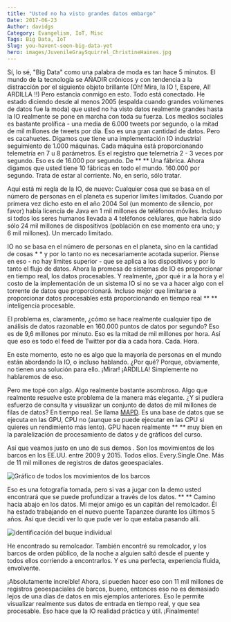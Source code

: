 ```yaml
---
title: "Usted no ha visto grandes datos embargo"
Date: 2017-06-23
Author: davidgs
Category: Evangelism, IoT, Misc
Tags: Big Data, IoT
Slug: you-havent-seen-big-data-yet
hero: images/JuvenileGraySquirrel_ChristineHaines.jpg
---
```


Sí, lo sé, "Big Data" como una palabra de moda es tan hace 5 minutos. El mundo de la tecnología se AÑADIR crónicos y con tendencia a la distracción por el siguiente objeto brillante (Oh! Mira, la IO !, Espere, AI! ARDILLA !!) Pero estancia conmigo en esto. Todo está conectado. He estado diciendo desde al menos 2005 (espalda cuando grandes volúmenes de datos fue la moda) que usted no ha visto datos realmente grandes hasta la IO realmente se pone en marcha con toda su fuerza. Los medios sociales es bastante prolífica - una media de 6.000 tweets por segundo, o la mitad de mil millones de tweets por día. Eso es una gran cantidad de datos. Pero es cacahuetes. Digamos que tiene una implementación IO industrial seguimiento de 1.000 máquinas. Cada máquina está proporcionando telemetría en 7 u 8 parámetros. Es el registro que telemetría 2 - 3 veces por segundo. Eso es de 16.000 por segundo. De ** ** Una fábrica. Ahora digamos que usted tiene 10 fábricas en todo el mundo. 160.000 por segundo. Trata de estar al corriente. No, en serio, sólo tratar.

Aquí está mi regla de la IO, de nuevo: Cualquier cosa que se basa en el número de personas en el planeta es superior límites limitados. Cuando por primera vez dicho esto en el año 2004 Sol (un momento de silencio, por favor) había licencia de Java en 1 mil millones de teléfonos móviles. Incluso si todos los seres humanos llevada a 4 teléfonos celulares, que habría sido sólo 24 mil millones de dispositivos (población en ese momento era uno; y 6 mil millones). Un mercado limitado.

IO no se basa en el número de personas en el planeta, sino en la cantidad de cosas * * y por lo tanto no es necesariamente acotada superior. Piense en eso - no hay límites superior - que se aplica a los dispositivos y por lo tanto el flujo de datos. Ahora la promesa de sistemas de IO es proporcionar en tiempo real, los datos procesables. Y realmente, ¿por qué ir a la hora y el costo de la implementación de un sistema IO si no se va a hacer algo con el torrente de datos que proporcionará. Incluso mejor que limitarse a proporcionar datos procesables está proporcionando en tiempo real ** ** inteligencia procesable.

El problema es, claramente, ¿cómo se hace realmente cualquier tipo de análisis de datos razonable en 160.000 puntos de datos por segundo? Eso es de 9,6 millones por minuto. Eso es la mitad de mil millones por hora. Así que eso es todo el feed de Twitter por día a cada hora. Cada. Hora.

En este momento, esto no es algo que la mayoría de personas en el mundo están abordando la IO, o incluso hablando. ¿Por qué? Porque, obviamente, no tienen una solución para ello. ¡Mirar! ¡ARDILLA! Simplemente no hablaremos de eso.

Pero me topé con algo. Algo realmente bastante asombroso. Algo que realmente resuelve este problema de la manera más elegante. ¿Y si pudiera esfuerzo de consulta y visualizar un conjunto de datos de mil millones de filas de datos? En tiempo real. Se llama [MAPD](http://mapd.com). Es una base de datos que se ejecuta en las GPU, CPU no (aunque se puede ejecutar en las CPU si quieres un rendimiento más lento). GPU hacen realmente ** ** muy bien en la paralelización de procesamiento de datos y de gráficos del curso.

Así que veamos justo en uno de sus demos [](https://www.mapd.com/demos/). Son los movimientos de los barcos en los EE.UU. entre 2009 y 2015. Todos ellos. Every.Single.One. Más de 11 mil millones de registros de datos geoespaciales.

![Gráfico de todos los movimientos de los barcos](/posts/category/iot/images/Safari029.jpg)

Eso es una fotografía tomada, pero si vas a jugar con la demo usted encontrará que se puede profundizar a través de los datos. ** ** Camino hacia abajo en los datos. Mi mejor amigo es un capitán del remolcador. Él ha estado trabajando en el nuevo puente Tapanzee durante los últimos 5 años. Así que decidí ver lo que pude ver lo que estaba pasando allí.

![identificación del buque individual](/posts/category/iot/images/Safari028.jpg)

He encontrado su remolcador. También encontré su remolcador, y los barcos de orden público, de la noche a alguien saltó desde el puente y todos ellos corriendo a encontrarlos. Y es una perfecta, experiencia fluida, envolvente.

¡Absolutamente increíble! Ahora, si pueden hacer eso con 11 mil millones de registros geoespaciales de barcos, bueno, entonces eso no es demasiado lejos de una días de datos en mis ejemplos anteriores. Eso le permite visualizar realmente sus datos de entrada en tiempo real, y que sea procesable. Eso hace que la IO realidad práctica y útil. ¡Finalmente!
